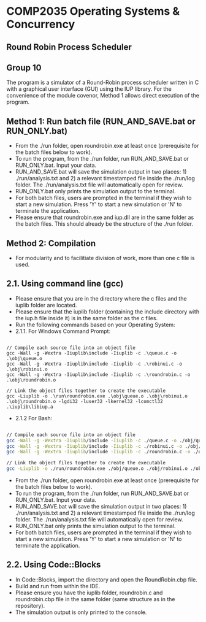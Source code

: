 # COMP2035 Operating Systems & Concurrency
## Round Robin Process Scheduler
## Group 10
The program is a simulator of a Round-Robin process scheduler written in C with a graphical user interface (GUI) using the IUP library. For the convenience of the module covenor, Method 1 allows direct execution of the program.
## Method 1: Run batch file (RUN_AND_SAVE.bat or RUN_ONLY.bat)
- From the ./run folder, open roundrobin.exe at least once (prerequisite for the batch files below to work).
- To run the program, from the ./run folder, run RUN_AND_SAVE.bat or RUN_ONLY.bat. Input your data.
- RUN_AND_SAVE.bat will save the simulation output in two places: 1) ./run/analysis.txt and 2) a relevant timestamped file inside the ./run/log folder. The ./run/analysis.txt file will automatically open for review.
- RUN_ONLY.bat only prints the simulation output to the terminal. 
- For both batch files, users are prompted in the terminal if they wish to start a new simulation. Press 'Y' to start a new simulation or 'N' to terminate the application.
- Please ensure that roundrobin.exe and iup.dll are in the same folder as the batch files. This should already be the structure of the ./run folder.

## Method 2: Compilation
- For modularity and to facilitiate division of work, more than one c file is used. 
## 2.1. Using command line (gcc)
- Please ensure that you are in the directory where the c files and the iuplib folder are located.
- Please ensure that the iuplib folder (containing the include directory with the iup.h file inside it) is in the same folder as the c files.
- Run the following commands based on your Operating System:
- 2.1.1. For Windows Command Prompt:
```shell

// Compile each source file into an object file
gcc -Wall -g -Wextra -Iiuplib\include -Iiuplib -c .\queue.c -o .\obj\queue.o
gcc -Wall -g -Wextra -Iiuplib\include -Iiuplib -c .\robinui.c -o .\obj\robinui.o
gcc -Wall -g -Wextra -Iiuplib\include -Iiuplib -c .\roundrobin.c -o .\obj\roundrobin.o

// Link the object files together to create the executable
gcc -Liuplib -o .\run\roundrobin.exe .\obj\queue.o .\obj\robinui.o .\obj\roundrobin.o -lgdi32 -luser32 -lkernel32 -lcomctl32 .\iuplib\libiup.a

```
- 2.1.2 For Bash:
```bash

// Compile each source file into an object file
gcc -Wall -g -Wextra -Iiuplib/include -Iiuplib -c ./queue.c -o ./obj/queue.o
gcc -Wall -g -Wextra -Iiuplib/include -Iiuplib -c ./robinui.c -o ./obj/robinui.o
gcc -Wall -g -Wextra -Iiuplib/include -Iiuplib -c ./roundrobin.c -o ./obj/roundrobin.o

// Link the object files together to create the executable
gcc -Liuplib -o ./run/roundrobin.exe ./obj/queue.o ./obj/robinui.o ./obj/roundrobin.o -lgdi32 -luser32 -lkernel32 -lcomctl32 ./iuplib/libiup.a

```
- From the ./run folder, open roundrobin.exe at least once (prerequisite for the batch files below to work).
- To run the program, from the ./run folder, run RUN_AND_SAVE.bat or RUN_ONLY.bat. Input your data.
- RUN_AND_SAVE.bat will save the simulation output in two places: 1) ./run/analysis.txt and 2) a relevant timestamped file inside the ./run/log folder. The ./run/analysis.txt file will automatically open for review.
- RUN_ONLY.bat only prints the simulation output to the terminal. 
- For both batch files, users are prompted in the terminal if they wish to start a new simulation. Press 'Y' to start a new simulation or 'N' to terminate the application.

## 2.2. Using Code::Blocks
- In Code::Blocks, import the directory and open the RoundRobin.cbp file. 
- Build and run from within the IDE.
- Please ensure you have the iuplib folder, roundrobin.c and roundrobin.cbp file in the same folder (same structure as in the repository).
- The simulation output is only printed to the console.